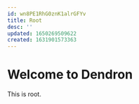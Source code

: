 ```yaml
---
id: wn8PE1RhG0znK1alrGFYv
title: Root
desc: ''
updated: 1650269509622
created: 1631901573363
---
```

# Welcome to Dendron

This is root.

